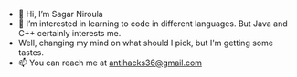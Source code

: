 - 👋 Hi, I’m Sagar Niroula
- 👀 I’m interested in learning to code in different languages. But Java and C++ certainly interests me.
- Well, changing my mind on what should I pick, but I'm getting some tastes.
- 📫 You can reach me at antihacks36@gmail.com

<!---
sagarniroula112/sagarniroula112 is a ✨ special ✨ repository because its `README.md` (this file) appears on your GitHub profile.
You can click the Preview link to take a look at your changes.
--->
